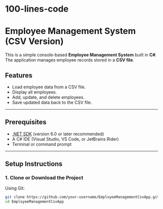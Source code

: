 # 100-lines-code
# Employee Management System (CSV Version)

This is a simple console-based **Employee Management System** built in **C#**.  
The application manages employee records stored in a **CSV file**.

## Features

- Load employee data from a CSV file.
- Display all employees.
- Add, update, and delete employees.
- Save updated data back to the CSV file.

---

## Prerequisites

- [.NET SDK](https://dotnet.microsoft.com/download) (version 6.0 or later recommended)
- A C# IDE (Visual Studio, VS Code, or JetBrains Rider)
- Terminal or command prompt

---

## Setup Instructions

### 1. Clone or Download the Project

Using Git:
```bash
git clone https://github.com/your-username/EmployeeManagementCsvApp.git
cd EmployeeManagementCsvApp
